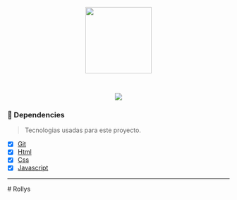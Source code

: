 <p align="center">
  <img src="https://storage.googleapis.com/md-links/logo.png" width="150" height="150">
</p>
<br>
<p align="center">
  <img src="https://storage.googleapis.com/md-links/rollysResponsive.png">
</p>

### 🔗 Dependencies

> Tecnologias usadas para este proyecto.

- [x] [Git](https://github.com/yeniferpaloma3773?tab=repositories)
- [x] [Html](https://docs.npmjs.com/cli-documentation/)
- [x] [Css](https://nodejs.org/es/)
- [x] [Javascript](https://developer.mozilla.org/es/docs/Web/JavaScript)

---
#   R o l l y s  
 